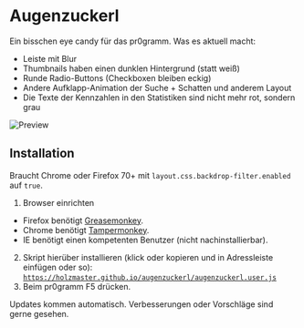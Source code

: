 # Augenzuckerl
Ein bisschen eye candy für das pr0gramm.
Was es aktuell macht:
- Leiste mit Blur
- Thumbnails haben einen dunklen Hintergrund (statt weiß)
- Runde Radio-Buttons (Checkboxen bleiben eckig)
- Andere Aufklapp-Animation der Suche + Schatten und anderem Layout
- Die Texte der Kennzahlen in den Statistiken sind nicht mehr rot, sondern grau

![Preview](https://holzmaster.github.io/augenzuckerl/augenzuckerl.webp)

## Installation
Braucht Chrome oder Firefox 70+ mit `layout.css.backdrop-filter.enabled` auf `true`.
1. Browser einrichten
  - Firefox benötigt [Greasemonkey](https://addons.mozilla.org/de/firefox/addon/greasemonkey/).
  - Chrome benötigt [Tampermonkey](https://chrome.google.com/webstore/detail/tampermonkey/dhdgffkkebhmkfjojejmpbldmpobfkfo?hl=de).
  - IE benötigt einen kompetenten Benutzer (nicht nachinstallierbar).
2. Skript hierüber installieren (klick oder kopieren und in Adressleiste einfügen oder so):
  [`https://holzmaster.github.io/augenzuckerl/augenzuckerl.user.js`](https://holzmaster.github.io/augenzuckerl/augenzuckerl.user.js)
3. Beim pr0gramm F5 drücken.

Updates kommen automatisch. Verbesserungen oder Vorschläge sind gerne gesehen.
